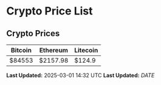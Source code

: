 # Crypto Price List

## Crypto Prices
| Bitcoin | Ethereum | Litecoin |
| ------- | -------- | -------- |
| $84553 | $2157.98 | $124.9 |
**Last Updated:** 2025-03-01 14:32 UTC
**Last Updated:** $DATE$
